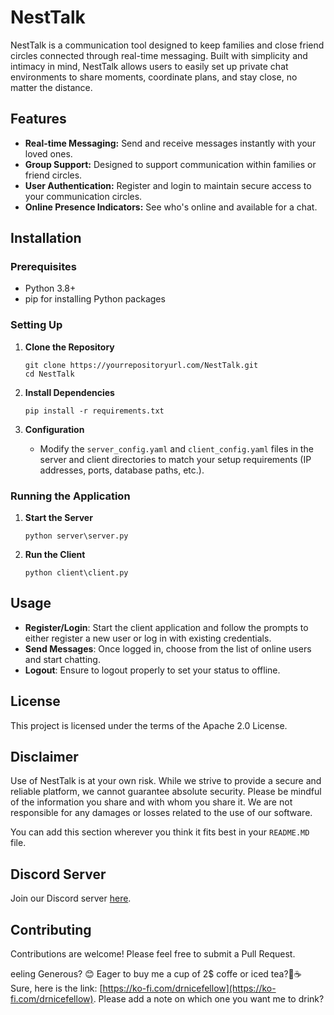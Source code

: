 # NestTalk

NestTalk is a communication tool designed to keep families and close friend circles connected through real-time messaging. Built with simplicity and intimacy in mind, NestTalk allows users to easily set up private chat environments to share moments, coordinate plans, and stay close, no matter the distance.

## Features

- **Real-time Messaging:** Send and receive messages instantly with your loved ones.
- **Group Support:** Designed to support communication within families or friend circles.
- **User Authentication:** Register and login to maintain secure access to your communication circles.
- **Online Presence Indicators:** See who's online and available for a chat.

## Installation

### Prerequisites

- Python 3.8+
- pip for installing Python packages

### Setting Up

1. **Clone the Repository**
   ```
   git clone https://yourrepositoryurl.com/NestTalk.git
   cd NestTalk
   ```

2. **Install Dependencies**
   ```
   pip install -r requirements.txt
   ```

3. **Configuration**
   - Modify the `server_config.yaml` and `client_config.yaml` files in the server and client directories to match your setup requirements (IP addresses, ports, database paths, etc.).

### Running the Application

1. **Start the Server**
   ```
   python server\server.py
   ```

2. **Run the Client**
   ```
   python client\client.py
   ```

## Usage

- **Register/Login**: Start the client application and follow the prompts to either register a new user or log in with existing credentials.
-  **Send Messages**: Once logged in, choose from the list of online users and start chatting.
- **Logout**: Ensure to logout properly to set your status to offline.

## License

This project is licensed under the terms of the Apache 2.0 License.

## Disclaimer

Use of NestTalk is at your own risk. While we strive to provide a secure and reliable platform, we cannot guarantee absolute security. Please be mindful of the information you share and with whom you share it. We are not responsible for any damages or losses related to the use of our software.


You can add this section wherever you think it fits best in your `README.MD` file.

## Discord Server

Join our Discord server [here](https://discord.gg/xhcBDEM3).

## Contributing

Contributions are welcome! Please feel free to submit a Pull Request.

eeling Generous? 😊
Eager to buy me a cup of 2$ coffe or iced tea?🍵☕ Sure, here is the link: [https://ko-fi.com/drnicefellow](https://ko-fi.com/drnicefellow). Please add a note on which one you want me to drink?